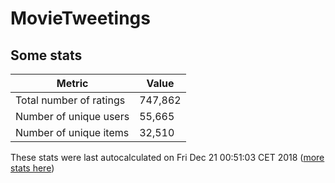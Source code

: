 # MovieTweetings
## Some stats

Metric | Value
--- | ---
Total number of ratings                 | 747,862
Number of unique users                  | 55,665
Number of unique items                  | 32,510
These stats were last autocalculated on Fri Dec 21 00:51:03 CET 2018  ([more stats here](./stats.md))

